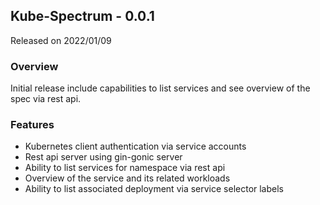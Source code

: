 ## Kube-Spectrum - 0.0.1

Released on 2022/01/09

### Overview
Initial release include capabilities to list services and see overview of the spec via rest api.

### Features
- Kubernetes client authentication via service accounts
- Rest api server using gin-gonic server
- Ability to list services for namespace via rest api
- Overview of the service and its related workloads
- Ability to list associated deployment via service selector labels